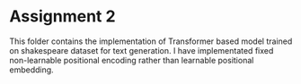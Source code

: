 
# Assignment 2

This folder contains the implementation of Transformer based model trained on shakespeare dataset for text generation. I have implementated fixed non-learnable positional encoding rather than learnable positional embedding.


